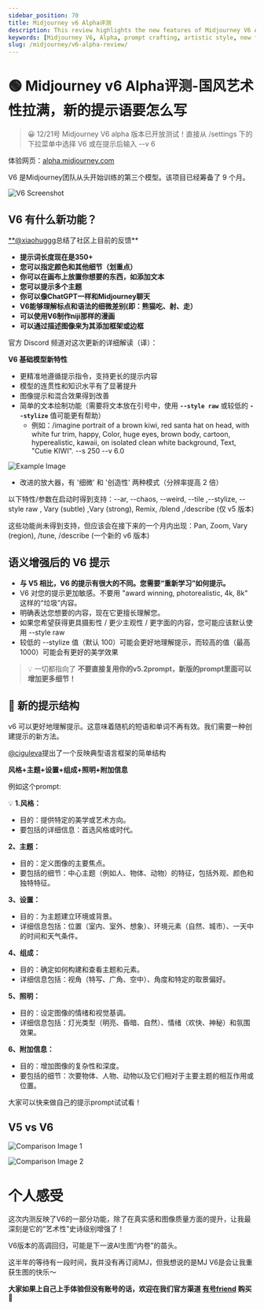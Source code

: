 ```yaml
---
sidebar_position: 70
title: Midjourney v6 Alpha评测
description: This review highlights the new features of Midjourney V6 Alpha and provides a guide for creating effective prompts to utilize its enhanced capabilities.
keywords: [Midjourney V6, Alpha, prompt crafting, artistic style, new features, image generation]
slug: /midjourney/v6-alpha-review/
---
```

# 🟢 Midjourney v6 Alpha评测-国风艺术性拉满，新的提示语要怎么写

> 😀 12/21号 Midjourney V6 alpha 版本已开放测试！直接从 /settings 下的下拉菜单中选择 V6 或在提示后输入 --v 6

体验网页：[alpha.midjourney.com](http://alpha.midjourney.com/)

V6 是Midjourney团队从头开始训练的第三个模型。该项目已经筹备了 9 个月。

![V6 Screenshot](https://cdn.jsdelivr.net/gh/donttal/imgbed/img/v61.JPG)

## V6 有什么新功能？

[**@xiaohuggg](https://twitter.com/xiaohuggg)总结了社区上目前的反馈**

- **提示词长度现在是350+**
- **您可以指定颜色和其他细节（划重点）**
- **你可以在画布上放置你想要的东西，如添加文本**
- **您可以提示多个主题**
- **你可以像ChatGPT一样和Midjourney聊天**
- **V6能够理解标点和语法的细微差别(即：熊猫吃、射、走）**
- **可以使用V6制作niji那样的漫画**
- **可以通过描述图像来为其添加框架或边框**

官方 Discord 频道对这次更新的详细解读（译）：

**V6 基础模型新特性**

- 更精准地遵循提示指令，支持更长的提示内容
- 模型的连贯性和知识水平有了显著提升
- 图像提示和混合效果得到改善
- 简单的文本绘制功能（需要将文本放在引号中，使用 **`--style raw`** 或较低的 **`--stylize`** 值可能更有帮助）
    - 例如：/imagine portrait of a brown kiwi, red santa hat on head, with white fur trim, happy, Color, huge eyes, brown body, cartoon, hyperealistic, kawaii, on isolated clean white background, Text, "Cutie KIWI". --s 250 --v 6.0
      

![Example Image](https://cdn.jsdelivr.net/gh/donttal/imgbed/img/v63.png)
    
- 改进的放大器，有 '细微' 和 '创造性' 两种模式（分辨率提高 2 倍）

以下特性/参数在启动时得到支持：--ar, --chaos, --weird, --tile ,--stylize, --style raw , Vary (subtle) ,Vary (strong), Remix, /blend ,/describe (仅 v5 版本)

这些功能尚未得到支持，但应该会在接下来的一个月内出现：Pan, Zoom, Vary (region), /tune, /describe (一个新的 v6 版本)

## 语义增强后的 V6 提示

- **与 V5 相比，V6 的提示有很大的不同。您需要“重新学习”如何提示。**
- V6 对您的提示更加敏感。不要用 "award winning, photorealistic, 4k, 8k" 这样的“垃圾”内容。
- 明确表达您想要的内容，现在它更擅长理解您。
- 如果您希望获得更具摄影性 / 更少主观性 / 更字面的内容，您可能应该默认使用 --style raw
- 较低的 --stylize 值（默认 100）可能会更好地理解提示，而较高的值（最高 1000）可能会有更好的美学效果

> 💡 一切都指向了 **不要直接复用你的v5.2prompt，新版的prompt里面可以增加更多细节！**

## 🤗 新的提示结构

v6 可以更好地理解提示。这意味着随机的短语和单词不再有效。我们需要一种创建提示的新方法。

[@ciguleva](https://twitter.com/ciguleva)提出了一个反映典型语言框架的简单结构

**风格+主题+设置+组成+照明+附加信息**

例如这个prompt:

💡 **1.风格：**

- 目的：提供特定的美学或艺术方向。
- 要包括的详细信息：首选风格或时代。

**2、主题：**

- 目的：定义图像的主要焦点。
- 要包括的细节：中心主题（例如人、物体、动物）的特征，包括外观、颜色和独特特征。

**3、设置：**

- 目的：为主题建立环境或背景。
- 详细信息包括：位置（室内、室外、想象）、环境元素（自然、城市）、一天中的时间和天气条件。

**4、组成：**

- 目的：确定如何构建和查看主题和元素。
- 详细信息包括：视角（特写、广角、空中）、角度和特定的取景偏好。

**5、照明：**

- 目的：设定图像的情绪和视觉基调。
- 详细信息包括：灯光类型（明亮、昏暗、自然）、情绪（欢快、神秘）和氛围效果。

**6、附加信息：**

- 目的：增加图像的复杂性和深度。
- 要包括的细节：次要物体、人物、动物以及它们相对于主要主题的相互作用或位置。

大家可以快来做自己的提示prompt试试看！

## V5 vs V6

![Comparison Image 1](https://cdn.jsdelivr.net/gh/donttal/imgbed/img/3191703154727_.pic_hd.jpg)

![Comparison Image 2](https://cdn.jsdelivr.net/gh/donttal/imgbed/img/73d7936e16f7b43a5329d37c5e5fa207.jpg)

# 个人感受

这次内测反映了V6的一部分功能，除了在真实感和图像质量方面的提升，让我最深刻是它的“艺术性”史诗级别增强了！

V6版本的高调回归，可能是下一波AI生图“内卷”的苗头。

这半年的等待有一段时间，我并没有再订阅MJ，但我想说的是MJ V6是会让我重获生图的快乐～

**大家如果上自己上手体验但没有账号的话，欢迎在我们官方渠道 [有号friend](https://www.learnprompt.pro/aiMarket) 购买👏**